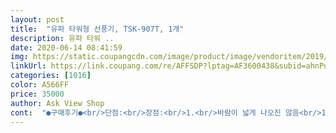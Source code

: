 ```yaml
---
layout: post 
title:  "유파 타워형 선풍기, TSK-907T, 1개" 
description: 유파 타워 ..
date: 2020-06-14 08:41:59 
img: https://static.coupangcdn.com/image/product/image/vendoritem/2019/02/20/3156527547/9321bdc3-d7d6-4317-9659-81e90e0f857f.jpg 
linkUrl: https://link.coupang.com/re/AFFSDP?lptag=AF3600438&subid=ahnPublicAsk&pageKey=23205525&itemId=90264040&vendorItemId=3156527547&traceid=V0-113-277b59987c1f0fc0 
categories: [1016] 
color: A566FF 
price: 35000 
author: Ask View Shop 
cont:  "●구매후기●<br/>단점:<br/>장점:<br/>1.<br/>바람이 넓게 나오진 않음<br/>1.<br/>좁은 구멍으로 바람이 집중적으로 나와 바로 입구에선 기존거 보다 완전 시원<br/>2.<br/>소음이 심함.<br/>바람세기가 세질수록 커짐.<br/>비행기소리 같음<br/>2.<br/>자리차지를 많이 하지않고 인테리어 효과<br/>3.<br/>가벼워 이동이 편함.<br/><br/>3.<br/>좌우회전은 되나 회전각이 좁고 상하 조절불가(기존제품은 목도 위아래로 수동으로 올리고 내리고도 되고 높이도 뒤 버튼 눌러 올릴수 있는데)<br/>4.<br/>조립을 잘못한건지 모르겠으나 가동시 흔들림.<br/>바람세기가 세질수록 더 흔들림.<br/><br/>5.<br/>청소시 기존보단 분해를 더해서 해야 될듯<br/>가격대도 있고 일반형으로 평이 좋은 제품을 사볼까? 하다가.<br/>.<br/><br/>가격도 좋고 바람도 시원합니다.<br/><br/>강풍을해도 시원하지가 않음... <br/>ㅠㅠ<br/>결국 타워형 검색... <br/>.<br/>^^<br/>결론은, 추가로 안사길 잘했다였어요.<br/>.<br/><br/>그래서 저는 타워형 선풍기를 에어컨 아래로 옮겨두었어요.<br/><br/>그렇다고 사용중인 냉풍기도 소음은 그리크지 않아요ㅎㅎ<br/>그리고 선풍기 사용하다보면 제일 중요한게<br/>기존 둥근 선풍기와 비교<br/>날개없는 선풍기 기존에 사용했던지라 구입하려다가<br/>날개형이 아니라 걱정도없고 바람구멍도 제 새끼손가락도 안들어가요.<br/><br/>다만 타이머 소리가 심합니다.<br/> 이미 상품평에서 읽었던 부분이긴 한데 예상 밖의 부분이 있기에 상품평 추가합니다.<br/><br/>더 시원하게 다른곳까지 가라구요ㅋㅋ<br/>무더위를 식힐수만 있다면.<br/>.<br/>ㅋㅋ<br/>미풍, 약풍, 강풍, 회전 기능이 있고 타이머 설정이 되는데<br/>미풍, 약풍정도만 사용해도 시원하고<br/>바람나오는 공간이 아무래도 작다보니<br/>바람세기 선택후 회전으로 해놓으면 여기저기 시원한 바람이 잘갑니다.<br/><br/>부피도 덜차지하면서 인테리어 효과까지 누릴수있는 제품.<br/><br/>선풍기 검색하면 구입도 많이하고 극찬하시길래 구입했는데<br/>선풍기보다는 넓은면적을 수용하진 못해요.<br/><br/>소리가 높아졌다 낮아졌다 빨라졌다 느려졌다 하는데 가끔은 참을만하고 가끔은 짜증납니다.<br/><br/>소음도 크지않아서 불편함없네요.<br/><br/>아이들 손가락끼임 이잖아요.<br/><br/>아주 간편합니다.<br/><br/>여러명에게 도움이 됐다니 분해청소도.<br/>.<br/>ㅋ<br/>올해 저희집은 선풍기 고장으로 2개정도 구입해야 했거든요.<br/><br/>일반선풍기보다 확실히 시원해요.<br/><br/>저는 예민한 편은 아니라 감내할 생각이었으나 이 소음이 보통 타이머 소리와 조금 다릅니다.<br/> 안에서 공명이 어떻게 되는지 모르겠으나 상당한 고음의 낭랑한 소리가 불규칙적으로 울려 퍼져서 매우 귀를 자극합니다.<br/> 소리 자체가 엄청 크다기 보다는 고음이고 불규칙적이어서 (빨라졌다 느려졌다 함... <br/>)매우 신경에 거슬립니다.<br/><br/>저희집엔 냉풍기도 사용중이라 타워형 소음정도는 괜찮아요.<br/><br/>제습으로 돌리면서 선풍기 트는데 가끔 추워요ㅎㅎ<br/>조립은 선풍기 조립해보셨음 똑같이 해주심되요.<br/><br/>지지해주는게 조금 약해보이지만 만족스러워요♡<br/>청소시 기기를 눕혀 몇개의 십자나사를 드라이버로 풀고 케이스 옆면 양쪽 두군데다 여러개의 홈같은 곳에 일자드라이버등 얇은걸로 따닥소리 날정도로 눌러 벌려야 케이스가 열립니다.<br/>.<br/>파손에 유의하세요.<br/> 기둥날개는 나사를 세개 풀어야 분리가 됩니다.<br/>  앞쪽케이스는 모터, 위의 버튼 pcb?  등과 붙어있어 물청소가 어렵습니다.<br/>.<br/>닦으셔야.<br/>.<br/>뒷커버와 날개는 물청소 가능해요.<br/><br/>쿠팡으로 발터치 선풍기 일단 하나만 먼저 구입... <br/><br/>타워형인데 일단 가격대도 부담스럽지않았고<br/>타이머를 켜야만 (연속이든 뭐든) 선풍기가 작동하므로 선풍이 사용하는 동안은 이 소음과 함께합니다.<br/><br/>하루만에 도착후 선풍기 조립.<br/><br/>" 
---
```

